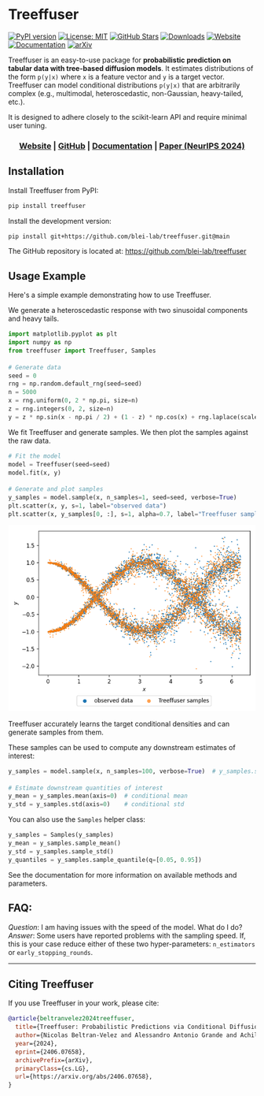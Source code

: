 
# Treeffuser

[![PyPI version](https://badge.fury.io/py/treeffuser.svg)](https://badge.fury.io/py/treeffuser)
[![License: MIT](https://img.shields.io/badge/License-MIT-green.svg)](https://opensource.org/licenses/MIT)
[![GitHub Stars](https://img.shields.io/github/stars/blei-lab/treeffuser?style=flat&logo=GitHub)](https://github.com/blei-lab/treeffuser/stargazers)
[![Downloads](https://static.pepy.tech/badge/treeffuser)](https://pepy.tech/project/treeffuser/)
[![Website](https://img.shields.io/badge/website-visit-blue?label=website)](https://blei-lab.github.io/treeffuser/)
[![Documentation](https://img.shields.io/badge/docs-passing-green)](https://blei-lab.github.io/treeffuser/docs/getting-started.html)
[![arXiv](https://img.shields.io/badge/arXiv-2406.07658-red)](https://arxiv.org/abs/2406.07658)

Treeffuser is an easy-to-use package for **probabilistic prediction on tabular data with tree-based diffusion models**.
It estimates distributions of the form `p(y|x)` where `x` is a feature vector and `y` is a target vector.
Treeffuser can model conditional distributions `p(y|x)` that are arbitrarily complex (e.g., multimodal, heteroscedastic, non-Gaussian, heavy-tailed, etc.).

It is designed to adhere closely to the scikit-learn API and require minimal user tuning.

<h3 align="center">
        <b><a href="https://blei-lab.github.io/treeffuser/">Website</a></b> |
        <b><a href="https://github.com/blei-lab/treeffuser/">GitHub</a></b> |
        <b><a href="https://blei-lab.github.io/treeffuser/docs/getting-started.html">Documentation</a></b> |
        <b><a href="https://arxiv.org/abs/2406.07658">Paper (NeurIPS 2024)</a></b>
</h3>


## Installation

Install Treeffuser from PyPI:

```bash
pip install treeffuser
```

Install the development version:

```bash
pip install git+https://github.com/blei-lab/treeffuser.git@main
```

The GitHub repository is located at: https://github.com/blei-lab/treeffuser


## Usage Example

Here's a simple example demonstrating how to use Treeffuser.

We generate a heteroscedastic response with two sinusoidal components and heavy tails.

```python
import matplotlib.pyplot as plt
import numpy as np
from treeffuser import Treeffuser, Samples

# Generate data
seed = 0
rng = np.random.default_rng(seed=seed)
n = 5000
x = rng.uniform(0, 2 * np.pi, size=n)
z = rng.integers(0, 2, size=n)
y = z * np.sin(x - np.pi / 2) + (1 - z) * np.cos(x) + rng.laplace(scale=x / 30, size=n)
```

We fit Treeffuser and generate samples. We then plot the samples against the raw data.

```python
# Fit the model
model = Treeffuser(seed=seed)
model.fit(x, y)

# Generate and plot samples
y_samples = model.sample(x, n_samples=1, seed=seed, verbose=True)
plt.scatter(x, y, s=1, label="observed data")
plt.scatter(x, y_samples[0, :], s=1, alpha=0.7, label="Treeffuser samples")
```

![Treeffuser on heteroscedastic data](README_example.png)

Treeffuser accurately learns the target conditional densities and can generate samples from them.

These samples can be used to compute any downstream estimates of interest:

```python
y_samples = model.sample(x, n_samples=100, verbose=True)  # y_samples.shape[0] is 100

# Estimate downstream quantities of interest
y_mean = y_samples.mean(axis=0)  # conditional mean
y_std = y_samples.std(axis=0)    # conditional std
```

You can also use the `Samples` helper class:

```python
y_samples = Samples(y_samples)
y_mean = y_samples.sample_mean()
y_std = y_samples.sample_std()
y_quantiles = y_samples.sample_quantile(q=[0.05, 0.95])
```

See the documentation for more information on available methods and parameters.

## FAQ:

*Question*: I am having issues with the speed of the model. What do I do? 
*Answer*: Some users have reported problems with the sampling speed. If, this is your case reduce either of these two hyper-parameters: `n_estimators` or `early_stopping_rounds`. 

---

## Citing Treeffuser

If you use Treeffuser in your work, please cite:

```bibtex
@article{beltranvelez2024treeffuser,
  title={Treeffuser: Probabilistic Predictions via Conditional Diffusions with Gradient-Boosted Trees},
  author={Nicolas Beltran-Velez and Alessandro Antonio Grande and Achille Nazaret and Alp Kucukelbir and David Blei},
  year={2024},
  eprint={2406.07658},
  archivePrefix={arXiv},
  primaryClass={cs.LG},
  url={https://arxiv.org/abs/2406.07658},
}
```
